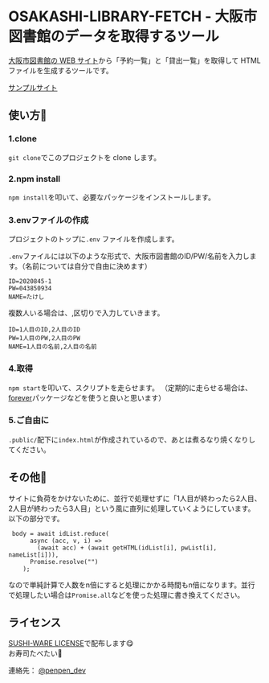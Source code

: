 # OSAKASHI-LIBRARY-FETCH - 大阪市図書館のデータを取得するツール

[大阪市図書館の WEB サイト](https://www.oml.city.osaka.lg.jp/)から「予約一覧」と「貸出一覧」を取得して HTML ファイルを生成するツールです。  

[サンプルサイト](https://library-osakashi.web.app/)

## 使い方📖

### 1.clone
`git clone`でこのプロジェクトを clone します。
### 2.npm install
`npm install`を叩いて、必要なパッケージをインストールします。
### 3.envファイルの作成
プロジェクトのトップに`.env` ファイルを作成します。

`.env`ファイルには以下のような形式で、大阪市図書館のID/PW/名前を入力します。（名前については自分で自由に決めます）
```
ID=2020845-1
PW=043850934
NAME=たけし
```
複数人いる場合は、,区切りで入力していきます。
```
ID=1人目のID,2人目のID
PW=1人目のPW,2人目のPW
NAME=1人目の名前,2人目の名前
```
### 4.取得
`npm start`を叩いて、スクリプトを走らせます。
（定期的に走らせる場合は、[forever](https://www.npmjs.com/package/forever)パッケージなどを使うと良いと思います）
### 5.ご自由に
`.public/`配下に`index.html`が作成されているので、あとは煮るなり焼くなりしてください。

## その他🏃
サイトに負荷をかけないために、並行で処理せずに「1人目が終わったら2人目、2人目が終わったら3人目」という風に直列に処理していくようにしています。以下の部分です。
```
 body = await idList.reduce(
      async (acc, v, i) =>
        (await acc) + (await getHTML(idList[i], pwList[i], nameList[i])),
      Promise.resolve("")
    );
```
なので単純計算で人数をn倍にすると処理にかかる時間もn倍になります。並行で処理したい場合は`Promise.all`などを使った処理に書き換えてください。
## ライセンス

[SUSHI-WARE LICENSE](https://github.com/MakeNowJust/sushi-ware)で配布します😋　  
お寿司たべたい🍣

連絡先： [@penpen_dev](https://twitter.com/penpen_dev)
